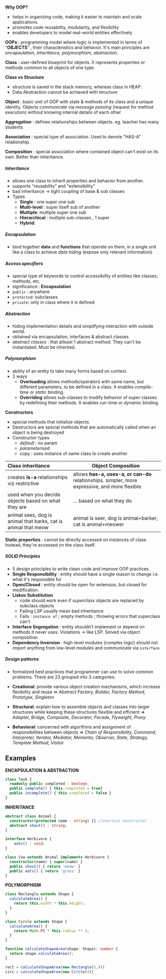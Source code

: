 **Why OOP?**
- helps in organizing code, making it easier to maintain and scale applications. 
- promotes code reusability, modularity, and flexibility
- enables developers to model real-world entities effectively

**OOPs** : programming model where logic is implemented in terms of “**OBJECTS**” , their characteristics and behavior. It's main principles are *encapsulation, inheritance, polymorphism, abstraction.*

**Class** : user-defined blueprint for objects. It represents properties or methods common to all objects of one type. 

**Class vs Structure**
- structure is saved in the stack memory, whereas class in HEAP.
- Data Abstraction cannot be achieved with structure

**Object** : basic unit of OOP with state & methods of its class and a unique identity. Objects communicate via *message passing* (request for method execution) without knowing internal details of each other

**Aggregation** : defines relationships between objects. eg. teacher has many students

**Association** : special type of association. Used to denote "HAS-A" relationship.

**Composition** : special association where contained object can't exist on its own. Better than inheritance.
##### Inheritance
- allows one class to inherit properties and behavior from another. 
- supports “reusability” and "extensibility"
- bad inheritance -> tight coupling of base & sub classes
- Types
	- **Single** : one super one sub
	- **Multi-level** : super itself sub of another
	- **Multiple**: multiple super one sub
	- **Hierarchical** : multiple sub-classes , 1 super
	- **Hybrid**: 

##### Encapsulation
- bind together **data** and **functions** that operate on them, in a single unit like a class to achieve *data hiding* (expose only relevant information)

##### Access specifiers
- special type of keywords to control accessibility of entities like classes, methods, etc. 
- significance : **Encapsulation**
- `public` : anywhere
- `protected`: subclasses
- `private`: only in class where it is defined

##### Abstraction
- hiding implementation details and simplifying interaction with outside world.
- obtained via encapsulation, interfaces & abstract classes
- *abstract classes* : that atleast 1 abstract method. They can't be instantiated. Must be inhertied.

##### Polymorphism
- ability of an entity to take many forms based on context. 
- 2 ways
	- **Overloading** allows methods/operators with same name, but different parameters, to be defined in a class. It enables *compile*-time or *static* binding.
	- **Overriding** allows sub-classes to modify behavior of super classes by redefining their methods. It enables *run*-time or *dynamic* binding.

**Constructors**
- special methods that initialize objects. 
- Destructors are special methods that are automatically called when an object is being destroyed
- Constructor types
	- *default* : no param
	- *parameterised*
	- *copy* : uses instance of same class to create another

| Class inheritance                                              | Object Composition                                                                             |
| :------------------------------------------------------------- | ---------------------------------------------------------------------------------------------- |
| creates **is-a** relationships viz restrictive                 | allows **has-a, uses-a, or can-do** relationships. simpler, more expressive, and more flexible |
| used when you decide objects based on what they are            | … based on what they do                                                                        |
| animal sees, dog is animal that barks, cat is animal that meow | animal is seer, dog is animal+barker, cat is animal+meower                                     |

**Static properties** : cannot be directly accessed on instances of class. Instead, they're accessed on the class itself.

##### SOLID Principles
- 5 design principles to write clean code and improve OOP practices.
- **Single Responsibility** : entity should have a single reason to change i.e. what it's responsible for
- **Open/Closed** : entity should be open for extension, but closed for modification.
- **Liskov Substitution** 
	- code should work even if *superclass* objects are replaced by subclass objects
	- Failing LSP usually mean bad inheritance
	- Fails : `instance of` ; empty methods ; throwing errors that superclass can't
- **Interface Segregation**  : entity shouldn’t implement or depend on methods it never uses. Violations -> like LSP. Solved via object composition
- **Dependency Inversion** : high-level modules (complex logic) should not import anything from low-level modules  and communicate via `interface`

##### Design patterns
- formalized best practices that programmer can use to solve common problems. There are 23 grouped into 3 categories:
- **Creational**: provide various object creation mechanisms, which increase flexibility and reuse => *Abstract Factory, Builder, Factory Method, Prototype, Singleton*

- **Structural**: explain how to assemble objects and classes into larger structures while keeping these structures flexible and efficient => *Adapter, Bridge, Composite, Decorator, Facade, Flyweight, Proxy*

- **Behavioral**: concerned with algorithms and assignment of responsibilities between objects =>  *Chain of Responsibility, Command, Interpreter, Iterator, Mediator, Memento, Observer, State, Strategy, Template Method, Visitor*

## Examples

**ENCAPSULATION & ABSTRACTION** 

```ts
class Task {
  readonly public completed : boolean;
  public complete() { this.completed = true}
  public incomplete() { this.completed = false }
}
```

**INHERITANCE**

```ts
abstract class Animal {
  constructor(protected name : string) {} //shortcut constructor
  abstract shout() : string;
}

interface Herbivore {
	eats() : void;
}

class Cow extends Animal implements Herbivore {
  constructor(name) { super(name) }
  public shout() { return 'moww' }
  public eats() { return 'grass' }
}
```

**POLYMORPHISM**

```ts
class Rectangle extends Shape {	
  calculateArea() {
    return this.width * this.height;
  }
}

class Circle extends Shape {
  calculateArea() {
    return Math.PI * this.radius ** 2;
  }
}

function calculateShapeArea(shape: Shape): number {
  return shape.calculateArea();
}

rect = calculateShapeArea(new Rectangle(5,4))
circ = calculateShapeArea(new Circle(4))
```